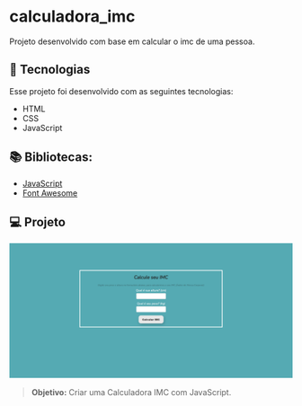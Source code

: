 # calculadora_imc
Projeto desenvolvido com base em calcular o imc de uma pessoa.

## 🚀 Tecnologias

Esse projeto foi desenvolvido com as seguintes tecnologias:
- HTML
- CSS
- JavaScript

## 📚 Bibliotecas:
- [JavaScript](https://developer.mozilla.org/pt-BR/docs/Web/JavaScript)
- [Font Awesome](https://fontawesome.com/)

## 💻 Projeto
![preview](./preview.png/)
> **Objetivo:** Criar uma Calculadora IMC com JavaScript.
